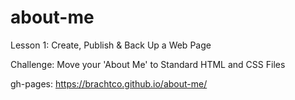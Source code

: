 # about-me

Lesson 1: Create, Publish & Back Up a Web Page

Challenge: Move your 'About Me' to Standard HTML and CSS Files

gh-pages: https://brachtco.github.io/about-me/
